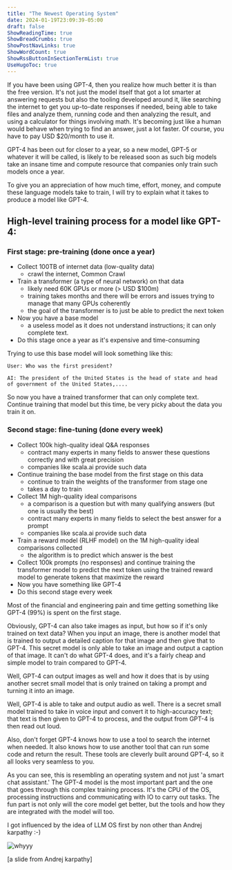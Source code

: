 ```yaml
---
title: "The Newest Operating System"
date: 2024-01-19T23:09:39-05:00
draft: false
ShowReadingTime: true
ShowBreadCrumbs: true
ShowPostNavLinks: true
ShowWordCount: true
ShowRssButtonInSectionTermList: true
UseHugoToc: true
---
```


If you have been using GPT-4, then you realize how much better it is than the free version. It's not just the model itself that got a lot smarter at answering requests but also the tooling developed around it, like searching the internet to get you up-to-date responses if needed, being able to take files and analyze them, running code and then analyzing the result, and using a calculator for things involving math. It's becoming just like a human would behave when trying to find an answer, just a lot faster. Of course, you have to pay USD $20/month to use it.

GPT-4 has been out for closer to a year, so a new model, GPT-5 or whatever it will be called, is likely to be released soon as such big models take an insane time and compute resource that companies only train such models once a year.

To give you an appreciation of how much time, effort, money, and compute these language models take to train, I will try to explain what it takes to produce a model like GPT-4.


 ## High-level training process for a model like GPT-4:

### First stage: pre-training (done once a year)

- Collect 100TB of internet data (low-quality data)
    - crawl the internet, Common Crawl
- Train a transformer (a type of neural network) on that data
    - likely need 60K GPUs or more (> USD $100m)
    - training takes months and there will be errors and issues trying to manage that many GPUs coherently
    - the goal of the transformer is to just be able to predict the next token
- Now you have a base model
    - a useless model as it does not understand instructions; it can only complete text.
- Do this stage once a year as it's expensive and time-consuming

Trying to use this base model will look something like this:

```
User: Who was the first president?

AI: The president of the United States is the head of state and head of government of the United States,....

```

So now you have a trained transformer that can only complete text. Continue training that model but this time, be very picky about the data you train it on.


### Second stage: fine-tuning (done every week)
- Collect 100k high-quality ideal Q&A responses
    - contract many experts in many fields to answer these questions correctly and with great precision
    - companies like scala.ai provide such data
- Continue training the base model from the first stage on this data
    - continue to train the weights of the transformer from stage one
    - takes a day to train
- Collect 1M high-quality ideal comparisons
    - a comparison is a question but with many qualifying answers (but one is usually the best)
    - contract many experts in many fields to select the best answer for a prompt
    - companies like scala.ai provide such data
- Train a reward model (RLHF model) on the 1M high-quality ideal comparisons collected
    - the algorithm is to predict which answer is the best
- Collect 100k prompts (no responses) and continue training the transformer model to predict the next token using the trained reward model to generate tokens that maximize the reward
- Now you have something like GPT-4
- Do this second stage every week




Most of the financial and engineering pain and time getting something like GPT-4 (99%) is spent on the first stage.

Obviously, GPT-4 can also take images as input, but how so if it's only trained on text data? When you input an image, there is another model that is trained to output a detailed caption for that image and then give that to GPT-4. This secret model is only able to take an image and output a caption of that image. It can't do what GPT-4 does, and it's a fairly cheap and simple model to train compared to GPT-4.

Well, GPT-4 can output images as well and how it does that is by using another secret small model that is only trained on taking a prompt and turning it into an image.

Well, GPT-4 is able to take and output audio as well. There is a secret small model trained to take in voice input and convert it to high-accuracy text; that text is then given to GPT-4 to process, and the output from GPT-4 is then read out loud.

Also, don't forget GPT-4 knows how to use a tool to search the internet when needed. It also knows how to use another tool that can run some code and return the result. These tools are cleverly built around GPT-4, so it all looks very seamless to you.

As you can see, this is resembling an operating system and not just 'a smart chat assistant.' The GPT-4 model is the most important part and the one that goes through this complex training process. It's the CPU of the OS, processing instructions and communicating with IO to carry out tasks. The fun part is not only will the core model get better, but the tools and how they are integrated with the model will too.



I got influenced by the idea of LLM OS first by non other than Andrej karpathy :-)

![whyyy](../image.png "a slide from Andrej karpathy")

[a slide from Andrej karpathy]





